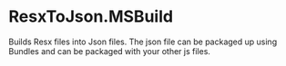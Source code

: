ResxToJson.MSBuild
==================

Builds Resx files into Json files.
The json file can be packaged up using Bundles and can be packaged with your other js files.
